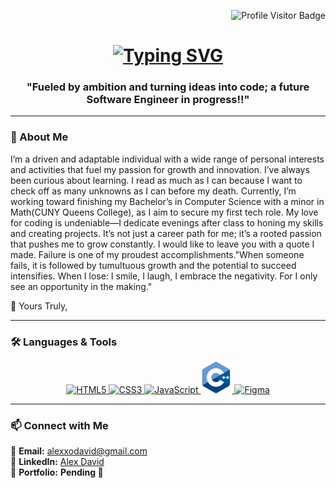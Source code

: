 <!-- Visitor Badge -->
<p align="right">
  <img src="https://visitor-badge.laobi.icu/badge?page_id=alexxodavid.alexxodavid" alt="Profile Visitor Badge">
</p>

<h1 align="center">
  <a href="https://git.io/typing-svg">
    <img src="https://readme-typing-svg.herokuapp.com?font=Hack&duration=4000&pause=500&color=36BCF7&center=true&vCenter=true&width=435&lines=Sugar+Honey+and+Ice+Tea!!+It+works!!+;Ummmm...I'm+Alex+David+%F0%9F%AB%A1;Welcome+to+the+beginning+of+my+story" alt="Typing SVG">
  </a>
</h1>

<!-- Short Bio -->
<h3 align="center">"Fueled by ambition and turning ideas into code; a future Software Engineer in progress!!"</h3>

---

### 🚀 About Me  
I’m a driven and adaptable individual with a wide range of personal interests and activities that fuel my passion for growth and innovation. I’ve always been curious about learning. I read as much as I can because I want to check off as many unknowns as I can before my death. Currently, I’m working toward finishing my Bachelor’s in Computer Science with a minor in Math(CUNY Queens College), as I aim to secure my first tech role. My love for coding is undeniable—I dedicate evenings after class to honing my skills and creating projects. It’s not just a career path for me; it’s a rooted passion that pushes me to grow constantly. I would like to leave you with a quote I made. Failure is one of my proudest accomplishments."When someone fails, it is followed by tumultuous growth and the potential to succeed intensifies. When I lose: I smile, I laugh, I embrace the negativity. For I only see an opportunity in the making."

🌱 Yours Truly,

---

### 🛠 Languages & Tools  

<p align="center">
  <a href="https://www.w3.org/html/" target="_blank" rel="noreferrer">
    <img src="https://cdn.jsdelivr.net/gh/devicons/devicon/icons/html5/html5-original.svg" alt="HTML5" width="50" height="50">
  </a>
  <a href="https://www.w3schools.com/css/" target="_blank" rel="noreferrer">
    <img src="https://cdn.jsdelivr.net/gh/devicons/devicon/icons/css3/css3-original.svg" alt="CSS3" width="50" height="50">
  </a>
  <a href="https://developer.mozilla.org/en-US/docs/Web/JavaScript" target="_blank" rel="noreferrer">
    <img src="https://cdn.jsdelivr.net/gh/devicons/devicon/icons/javascript/javascript-original.svg" alt="JavaScript" width="50" height="50">
  </a>
  <a href="https://www.cplusplus.com/" target="_blank" rel="noreferrer">
    <img src="https://raw.githubusercontent.com/devicons/devicon/master/icons/cplusplus/cplusplus-original.svg" alt="C++" width="50" height="50">
  </a>
  <a href="https://www.figma.com/" target="_blank" rel="noreferrer">
    <img src="https://cdn.jsdelivr.net/gh/devicons/devicon/icons/figma/figma-original.svg" alt="Figma" width="50" height="50">
  </a>
</p>

---

### 📫 Connect with Me  
📧 **Email:** [alexxodavid@gmail.com](mailto:alexxodavid@gmail.com)  
💼 **LinkedIn:** [Alex David](https://www.linkedin.com/in/alexxodavid)  
📂 **Portfolio:** **Pending 🚧**  
